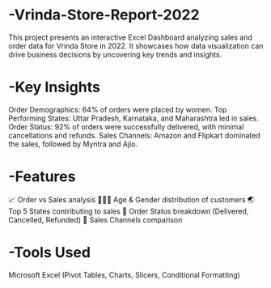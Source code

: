 # -Vrinda-Store-Report-2022
This project presents an interactive Excel Dashboard analyzing sales and order data for Vrinda Store in 2022. It showcases how data visualization can drive business decisions by uncovering key trends and insights.

# -Key Insights
Order Demographics: 64% of orders were placed by women.
Top Performing States: Uttar Pradesh, Karnataka, and Maharashtra led in sales.
Order Status: 92% of orders were successfully delivered, with minimal cancellations and refunds.
Sales Channels: Amazon and Flipkart dominated the sales, followed by Myntra and Ajio.
# -Features
📈 Order vs Sales analysis
🧑‍🤝‍🧑 Age & Gender distribution of customers
🌏 Top 5 States contributing to sales
🚚 Order Status breakdown (Delivered, Cancelled, Refunded)
🛒 Sales Channels comparison
# -Tools Used
Microsoft Excel (Pivot Tables, Charts, Slicers, Conditional Formatting)
